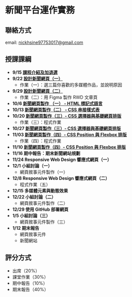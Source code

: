 # 新聞平台運作實務 
## 聯絡方式
email: nickhsine97753017@gmail.com

## 授課課綱
* **9/15 [課程介紹及加退選](https://nickhsine.github.io/teach-at-nccu/109-01/09-15)**
* **9/22 [設計新聞網頁（一）](https://nickhsine.github.io/teach-at-nccu/109-01/09-22/)**
  * 作業（一）：選三篇你喜歡的多媒體作品，並說明原因
* **9/29 [設計新聞網頁（二）](https://nickhsine.github.io/teach-at-nccu/109-01/09-29/)**
  * 作業（二）：用 Figma 製作 RWD 文章頁
* **10/6 [新聞網頁製作 （一） - HTML 標記式語言](https://hackmd.io/svhFYKq4QyaarC_J0WRsig)**
* **10/13 [新聞網頁製作（二） - CSS 串接樣式表](https://hackmd.io/Pekdv0mvT8qD_LXLzUo9iQ)**
* **10/20 [新聞網頁製作（三）- CSS 選擇器與基礎網頁排版](https://nickhsine.github.io/teach-at-nccu/109-01/10-20/)**
  * 作業（三）：程式作業
* **10/27 [新聞網頁製作（三）- CSS 選擇器與基礎網頁排版](https://nickhsine.github.io/teach-at-nccu/109-01/10-20/)**
* **11/03 [新聞網頁製作（四）- CSS Position 與 Flexbox 排版](https://nickhsine.github.io/teach-at-nccu/109-01/11-03/)**
  * 作業（四）：程式作業
* **11/10 [新聞網頁製作（四）- CSS Position 與 Flexbox 排版](https://nickhsine.github.io/teach-at-nccu/109-01/11-10/)**
* **11/16 期中報告：期末新聞網站規劃**
* **11/24 Responsive Web Design 響應式網頁（一）**
* **12/1 小組討論（一）**
  * 網頁敘事元件製作（一）
* **12/8 Responsive Web Design 響應式網頁（二）**
  * 程式作業（五）
* **12/15 多媒體元素與動態效果**
* **12/22 小組討論（二）**
  * 網頁敘事元件製作（二）
* **12/29 使用 GitHub 部署網頁**
* **1/5 小組討論（三）**
  * 網頁敘事元件製作（三）
* **1/12 期末報告**
  * 網頁敘事元件
  * 新聞網站

## 評分方式
- 出席（20%）
- 課堂作業（30%）
- 期中報告（10%）
- 期末報告（40%）

